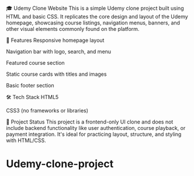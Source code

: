 🎓 Udemy Clone Website
This is a simple Udemy clone project built using HTML and basic CSS. It replicates the core design and layout of the Udemy homepage, showcasing course listings, navigation menus, banners, and other visual elements commonly found on the platform.

🚀 Features
Responsive homepage layout

Navigation bar with logo, search, and menu

Featured course section

Static course cards with titles and images

Basic footer section

🛠️ Tech Stack
HTML5

CSS3 (no frameworks or libraries)

📁 Project Status
This project is a frontend-only UI clone and does not include backend functionality like user authentication, course playback, or payment integration. It's ideal for practicing layout, structure, and styling with HTML/CSS.

# Udemy-clone-project
